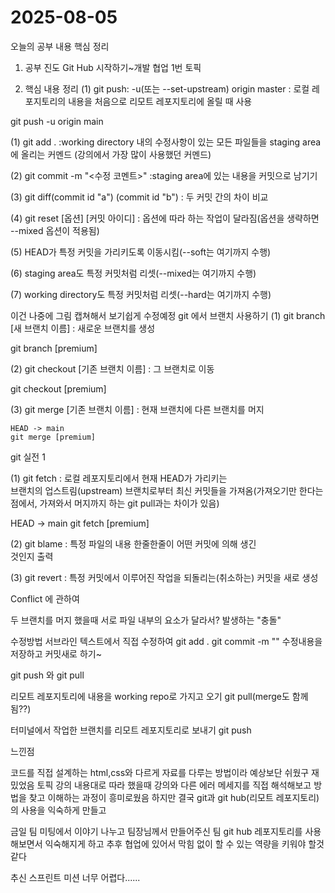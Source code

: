 # 2025-08-05
오늘의 공부 내용 핵심 정리
1. 공부 진도
Git Hub 시작하기~개발 협업 1번 토픽

2. 핵심 내용 정리
(1) git push: -u(또는 --set-upstream) origin master : 로컬 레포지토리의 내용을 처음으로 리모트 레포지토리에 올릴 때 사용

git push -u origin main 

(1) git add . 
:working directory 내의 수정사항이 있는 모든 파일들을 
staging area에 올리는 커멘드 
(강의에서 가장 많이 사용했던 커멘드)

(2) git commit -m "<수정 코멘트>"
:staging area에 있는 내용을 커밋으로 남기기

(3) git diff(commit id "a") (commit id "b")
: 두 커밋 간의 차이 비교 

(4) git reset [옵션] [커밋 아이디] : 옵션에 따라 하는 작업이 달라짐(옵션을 생략하면 --mixed 옵션이 적용됨)

(5) HEAD가 특정 커밋을 가리키도록 이동시킴(--soft는 여기까지 수행)

(6) staging area도 특정 커밋처럼 리셋(--mixed는 여기까지 수행)

(7) working directory도 특정 커밋처럼 리셋(--hard는 여기까지 수행)

  이건 나중에 그림 캡쳐해서 보기쉽게 수정예정
git 에서 브랜치 사용하기
(1) git branch [새 브랜치 이름] : 새로운 브랜치를 생성
  
  git branch [premium]
  
(2) git checkout [기존 브랜치 이름] : 그 브랜치로 이동

  git checkout [premium]

(3) git merge [기존 브랜치 이름] : 현재 브랜치에 다른 브랜치를 머지

    HEAD -> main
    git merge [premium]

git 실전 1

(1) git fetch : 로컬 레포지토리에서 현재 HEAD가 가리키는   
    브랜치의 업스트림(upstream) 브랜치로부터 최신 커밋들을 가져옴(가져오기만 한다는 점에서, 가져와서 머지까지 하는 git pull과는 차이가 있음)

   HEAD -> main
   git fetch [premium]

(2) git blame : 특정 파일의 내용 한줄한줄이 어떤 커밋에 의해 생긴  
    것인지 출력

(3) git revert : 특정 커밋에서 이루어진 작업을 되돌리는(취소하는) 
    커밋을 새로 생성

Conflict 에 관하여 

두 브랜치를 머지 했을때 서로 파일 내부의 요소가 달라서? 발생하는 "충돌"

수정방법  서브라인 텍스트에서 직접 수정하여 git add . git commit -m ""
         수정내용을 저장하고 커밋새로 하기~

git push 와 git pull

리모트 레포지토리에 내용을 working repo로 가지고 오기 git pull(merge도 함께됨??)

터미널에서 작업한 브랜치를 리모트 레포지토리로 보내기 git push


느낀점 

코드를 직접 설계하는 html,css와 다르게 자료를 다루는 방법이라 
예상보단 쉬웠구 재밌었음 토픽 강의 내용대로 따라 했을때 강의와 다른
에러 메세지를 직접 해석해보고 방법을 찾고 이해하는 과정이 흥미로웠음
하지만 결국 git과 git hub(리모트 레포지토리)의 사용을 익숙하게 만들고

금일 팀 미팅에서 이야기 나누고 팀장님께서 만들어주신 팀 git hub 레포지토리를 사용해보면서  익숙해지게 하고 추후 협업에 있어서 막힘 없이 
할 수 있는 역량을 키워야 할것 같다

추신 스프린트 미션 너무 어렵다......
